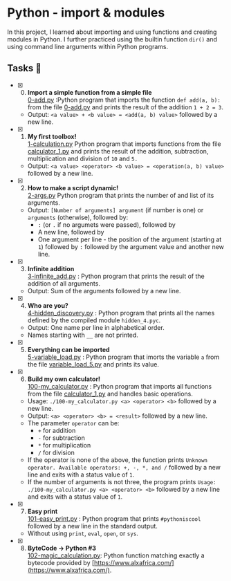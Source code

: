 # Python - import & modules
In this project, I learned about importing and using functions and creating modules in Python. I further practiced using the builtin function `dir()` and using command line arguments within Python programs.

## Tasks 📃
+ [x] 0. **Import a simple function from a simple file**<br/>[0-add.py](0-add.py) :Python program that imports the function `def add(a, b):` from the file [0-add.py](0-add.py) and prints the result of the addition `1 + 2 = 3`.
  + Output: `<a value> + <b value> = <add(a, b) value>` followed by a new line.

+ [x] 1. **My first toolbox!**<br/>[1-calculation.py](1-calculation.py) Python program that imports functions from the file [calculator_1.py](calculator_1.py) and prints the result of the addition, subtraction, multiplication and division of `10` and `5.`
  + Output: `<a value> <operator> <b value> = <operation(a, b) value>` followed by a new line.

+ [x] 2. **How to make a script dynamic!**<br/>[2-args.py](2-args.py) Python program that prints the number of and list of its arguments.
  + Output: `[Number of arguments] argument` (if number is one) or `arguments` (otherwise), followed by:
    + `:` (or `.` if no argumets were passed), followed by
    + A new line, followed by
    + One argument per line - the position of the argument (starting at `1`) followed by `:` followed by the argument value and another new line.
   
+ [x] 3. **Infinite addition**<br/>[3-infinite_add.py](3-infinite_add.py) : Python program that prints the result of the addition of all arguments.
  + Output: Sum of the arguments followed by a new line.

+ [x] 4. **Who are you?**<br/>[4-hidden_discovery.py](4-hidden_discovery.py) : Python program that prints all the names defined by the compiled module `hidden_4.pyc`.
  + Output: One name per line in alphabetical order.
  + Names starting with `__` are not printed.

+ [x] 5. **Everything can be imported**<br/>[5-variable_load.py](5-variable_load.py) : Python program that imorts the variable `a` from the file [variable_load_5.py](variable_load_5.py) and prints its value.

+ [x] 6. **Build my own calculator!**<br/>[100-my_calculator.py](100-my_calculator.py) : Python program that imports all functions from the file [calculator_1.py](calculator_1.py) and handles basic operations.
  + Usage: `./100-my_calculator.py <a> <operator> <b>` followed by a new line.
  + Output: `<a> <operator> <b> = <result>` followed by a new line.
  + The parameter `operator` can be:
    + `+` for addition
    + `-` for subtraction
    + `*` for multiplication
    + `/` for division
  + If the operator is none of the above, the function prints `Unknown operator. Available operators: +, -, *, and /` followed by a new line and exits with a status value of `1`.
  + If the number of arguments is not three, the program prints `Usage: ./100-my_calculator.py <a> <operator> <b>` followed by a new line and exits with a status value of `1`.
     
+ [x] 7. **Easy print**<br/>[101-easy_print.py](101-easy_print.py) : Python program that prints `#pythoniscool` followed by a new line in the standard output.
  + Without using `print`, `eval`, `open`, or `sys`.
     
+ [x] 8. **ByteCode -> Python #3**<br/>[102-magic_calculation.py](102-magic_calculation.py): Python function matching exactly a bytecode provided by [https://www.alxafrica.com/](https://www.alxafrica.com/). 







